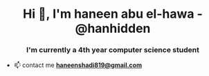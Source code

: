 
<h1 align="center">Hi 👋, I'm haneen abu el-hawa -  @hanhidden</h1>
<h3 align="center">I'm currently a 4th year computer science student</h3>

- 📫 contact me **haneenshadi819@gmail.com**





<!---
hanhidden/hanhidden is a ✨ special ✨ repository because its `README.md` (this file) appears on your GitHub profile.
You can click the Preview link to take a look at your changes.
--->
